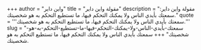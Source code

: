 +++
author = "واين داير"
title = "مقولة واين داير"
description = "مقولة واين داير: سمعتك بأيدي الناس ولا يمكنك التحكم فيها، ما تستطيع التحكم به هو شخصيتك."
quote = '''سمعتك بأيدي الناس ولا يمكنك التحكم فيها، ما تستطيع التحكم به هو شخصيتك.''' 
slug = "سمعتك-بأيدي-الناس-ولا-يمكنك-التحكم-فيها-ما-تستطيع-التحكم-به-هو-شخصيتك"
+++
سمعتك بأيدي الناس ولا يمكنك التحكم فيها، ما تستطيع التحكم به هو شخصيتك.

